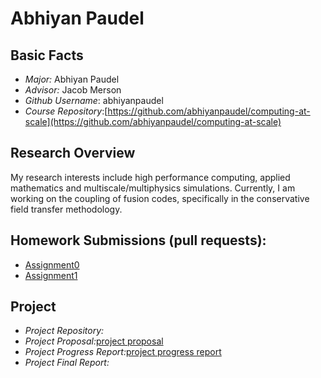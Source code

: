 # Abhiyan Paudel

## Basic Facts
- *Major:* Abhiyan Paudel
- *Advisor:* Jacob Merson
- *Github Username*: abhiyanpaudel
- *Course Repository*:[https://github.com/abhiyanpaudel/computing-at-scale](https://github.com/abhiyanpaudel/computing-at-scale) 

## Research Overview 
My research interests include high performance computing, applied mathematics and multiscale/multiphysics simulations. Currently, I am working on the coupling of fusion codes, specifically in the conservative field transfer methodology.  

## Homework Submissions (pull requests):
- [Assignment0](https://github.com/abhiyanpaudel/computing-at-scale/pull/2)
- [Assignment1](https://github.com/abhiyanpaudel/computing-at-scale/pull/5)

## Project
- *Project Repository:*
- *Project Proposal:*[project proposal](https://github.com/abhiyanpaudel/computing-at-scale/blob/course_project/project/project_proposal.pdf)
- *Project Progress Report:*[project progress report](https://github.com/abhiyanpaudel/computing-at-scale/blob/main/project/project_progress_report.pdf)
- *Project Final Report:*
